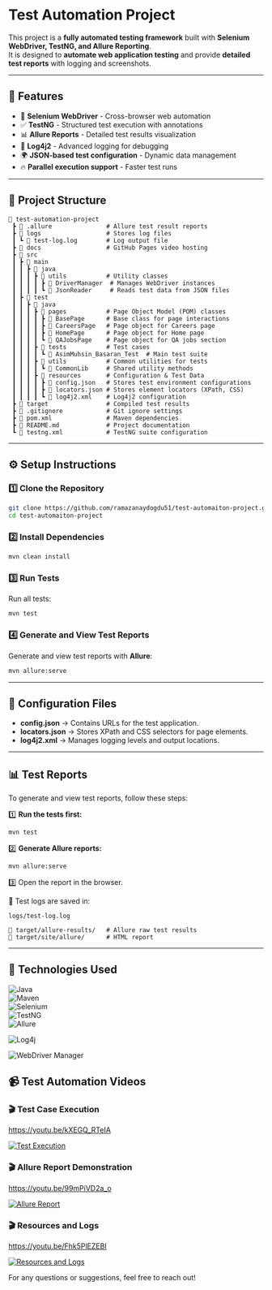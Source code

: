 #  Test Automation Project

This project is a **fully automated testing framework** built with **Selenium WebDriver, TestNG, and Allure Reporting**.  
It is designed to **automate web application testing** and provide **detailed test reports** with logging and screenshots.

---

## 📌 Features

- 🚀 **Selenium WebDriver** - Cross-browser web automation
- ✅ **TestNG** - Structured test execution with annotations
- 📊 **Allure Reports** - Detailed test results visualization
- 📝 **Log4j2** - Advanced logging for debugging
- 🌍 **JSON-based test configuration** - Dynamic data management
- 🔥 **Parallel execution support** - Faster test runs


---

## 📂 Project Structure

```
📂 test-automation-project
 ┣ 📂 .allure               # Allure test result reports
 ┣ 📂 logs                  # Stores log files
 ┃ ┗ 📜 test-log.log        # Log output file
 ┣ 📂 docs                  # GitHub Pages video hosting
 ┣ 📂 src
 ┃ ┣ 📂 main
 ┃ ┃ ┣ 📂 java
 ┃ ┃ ┃ ┣ 📂 utils           # Utility classes
 ┃ ┃ ┃ ┃ ┣ 📜 DriverManager  # Manages WebDriver instances
 ┃ ┃ ┃ ┃ ┗ 📜 JsonReader     # Reads test data from JSON files
 ┃ ┣ 📂 test
 ┃ ┃ ┣ 📂 java
 ┃ ┃ ┃ ┣ 📂 pages           # Page Object Model (POM) classes
 ┃ ┃ ┃ ┃ ┣ 📜 BasePage      # Base class for page interactions
 ┃ ┃ ┃ ┃ ┣ 📜 CareersPage   # Page object for Careers page
 ┃ ┃ ┃ ┃ ┣ 📜 HomePage      # Page object for Home page
 ┃ ┃ ┃ ┃ ┗ 📜 QAJobsPage    # Page object for QA jobs section
 ┃ ┃ ┃ ┣ 📂 tests           # Test cases
 ┃ ┃ ┃ ┃ ┗ 📜 AsimMuhsin_Basaran_Test  # Main test suite
 ┃ ┃ ┃ ┣ 📂 utils           # Common utilities for tests
 ┃ ┃ ┃ ┃ ┗ 📜 CommonLib     # Shared utility methods
 ┃ ┃ ┃ ┣ 📂 resources       # Configuration & Test Data
 ┃ ┃ ┃ ┃ ┣ 📜 config.json   # Stores test environment configurations
 ┃ ┃ ┃ ┃ ┣ 📜 locators.json # Stores element locators (XPath, CSS)
 ┃ ┃ ┃ ┃ ┗ 📜 log4j2.xml    # Log4j2 configuration
 ┣ 📂 target                # Compiled test results
 ┣ 📜 .gitignore            # Git ignore settings
 ┣ 📜 pom.xml               # Maven dependencies
 ┣ 📜 README.md             # Project documentation
 ┗ 📜 testng.xml            # TestNG suite configuration
```

---

## ⚙️ Setup Instructions

### 1️⃣ Clone the Repository

```bash
git clone https://github.com/ramazanaydogdu51/test-automaiton-project.git
cd test-automaiton-project
```

### 2️⃣ Install Dependencies

```bash
mvn clean install
```

### 3️⃣ Run Tests

Run all tests:

```bash
mvn test
```
### 4️⃣ Generate and View Test Reports
Generate and view test reports with **Allure**:

```bash
mvn allure:serve
```
---

## 📜 Configuration Files

- **config.json** → Contains URLs for the test application.
- **locators.json** → Stores XPath and CSS selectors for page elements.
- **log4j2.xml** → Manages logging levels and output locations.

---

## 📊 Test Reports

To generate and view test reports, follow these steps:

1️⃣ **Run the tests first:**
```bash
mvn test
```

2️⃣ **Generate Allure reports:**
```bash
mvn allure:serve
```
3️⃣ Open the report in the browser.



📌 Test logs are saved in:



```
logs/test-log.log
```

```
📂 target/allure-results/   # Allure raw test results
📂 target/site/allure/      # HTML report
```

---

## 📌 Technologies Used

![Java](https://img.shields.io/badge/Java-ED8B00?style=for-the-badge&logo=java&logoColor=white)  
![Maven](https://img.shields.io/badge/Maven-C71A36?style=for-the-badge&logo=apache-maven&logoColor=white)  
![Selenium](https://img.shields.io/badge/Selenium-43B02A?style=for-the-badge&logo=selenium&logoColor=white)  
![TestNG](https://img.shields.io/badge/TestNG-FF6F00?style=for-the-badge&logo=testng&logoColor=white)  
![Allure](https://img.shields.io/badge/Allure-0A0A0A?style=for-the-badge&logo=allure&logoColor=white)

![Log4j](https://img.shields.io/badge/Log4j-2C2C2C?style=for-the-badge&logo=apache&logoColor=white)

![WebDriver Manager](https://img.shields.io/badge/WebDriver_Manager-0078D7?style=for-the-badge&logo=selenium&logoColor=white)


## 📹 Test Automation Videos

### 🎬 Test Case Execution
https://youtu.be/kXEGQ_RTeIA

[![Test Execution](https://img.youtube.com/vi/kXEGQ_RTeIA/0.jpg)](https://youtu.be/kXEGQ_RTeIA)

### 🎬 Allure Report Demonstration
https://youtu.be/99mPiVD2a_o

[![Allure Report](https://img.youtube.com/vi/99mPiVD2a_o/0.jpg)](https://youtu.be/99mPiVD2a_o)

### 🎬 Resources and Logs
https://youtu.be/Fhk5PlEZEBI

[![Resources and Logs](https://img.youtube.com/vi/Fhk5PlEZEBI/0.jpg)](https://youtu.be/Fhk5PlEZEBI)




For any questions or suggestions, feel free to reach out!



